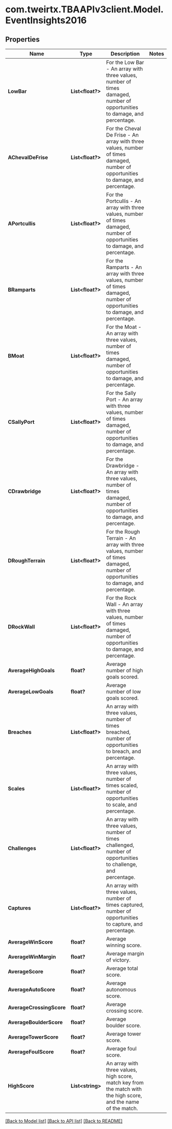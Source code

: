 # com.tweirtx.TBAAPIv3client.Model.EventInsights2016
## Properties

Name | Type | Description | Notes
------------ | ------------- | ------------- | -------------
**LowBar** | **List&lt;float?&gt;** | For the Low Bar - An array with three values, number of times damaged, number of opportunities to damage, and percentage. | 
**AChevalDeFrise** | **List&lt;float?&gt;** | For the Cheval De Frise - An array with three values, number of times damaged, number of opportunities to damage, and percentage. | 
**APortcullis** | **List&lt;float?&gt;** | For the Portcullis - An array with three values, number of times damaged, number of opportunities to damage, and percentage. | 
**BRamparts** | **List&lt;float?&gt;** | For the Ramparts - An array with three values, number of times damaged, number of opportunities to damage, and percentage. | 
**BMoat** | **List&lt;float?&gt;** | For the Moat - An array with three values, number of times damaged, number of opportunities to damage, and percentage. | 
**CSallyPort** | **List&lt;float?&gt;** | For the Sally Port - An array with three values, number of times damaged, number of opportunities to damage, and percentage. | 
**CDrawbridge** | **List&lt;float?&gt;** | For the Drawbridge - An array with three values, number of times damaged, number of opportunities to damage, and percentage. | 
**DRoughTerrain** | **List&lt;float?&gt;** | For the Rough Terrain - An array with three values, number of times damaged, number of opportunities to damage, and percentage. | 
**DRockWall** | **List&lt;float?&gt;** | For the Rock Wall - An array with three values, number of times damaged, number of opportunities to damage, and percentage. | 
**AverageHighGoals** | **float?** | Average number of high goals scored. | 
**AverageLowGoals** | **float?** | Average number of low goals scored. | 
**Breaches** | **List&lt;float?&gt;** | An array with three values, number of times breached, number of opportunities to breach, and percentage. | 
**Scales** | **List&lt;float?&gt;** | An array with three values, number of times scaled, number of opportunities to scale, and percentage. | 
**Challenges** | **List&lt;float?&gt;** | An array with three values, number of times challenged, number of opportunities to challenge, and percentage. | 
**Captures** | **List&lt;float?&gt;** | An array with three values, number of times captured, number of opportunities to capture, and percentage. | 
**AverageWinScore** | **float?** | Average winning score. | 
**AverageWinMargin** | **float?** | Average margin of victory. | 
**AverageScore** | **float?** | Average total score. | 
**AverageAutoScore** | **float?** | Average autonomous score. | 
**AverageCrossingScore** | **float?** | Average crossing score. | 
**AverageBoulderScore** | **float?** | Average boulder score. | 
**AverageTowerScore** | **float?** | Average tower score. | 
**AverageFoulScore** | **float?** | Average foul score. | 
**HighScore** | **List&lt;string&gt;** | An array with three values, high score, match key from the match with the high score, and the name of the match. | 

[[Back to Model list]](../README.md#documentation-for-models) [[Back to API list]](../README.md#documentation-for-api-endpoints) [[Back to README]](../README.md)

